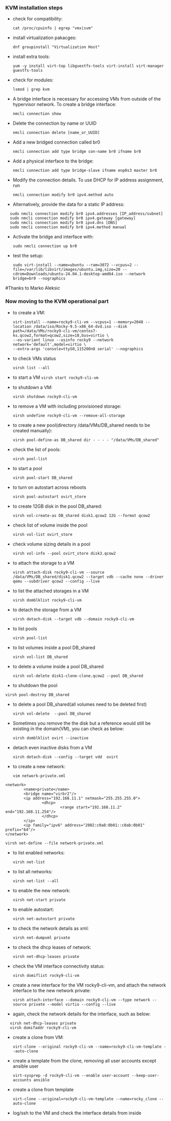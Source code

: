 ### KVM installation steps

- check for compatibility:

  `cat /proc/cpuinfo | egrep "vmx|svm"`

- install virtualization pakacges:

  `dnf groupinstall "Virtualization Host"`

- install extra tools:

  `yum -y install virt-top libguestfs-tools virt-install virt-manager guestfs-tools`

- check for modules:

  `lsmod | grep kvm`

- A bridge interface is necessary for accessing VMs from outside of the hypervisor network. To create a bridge interface:

  `nmcli connection show`
  
- Delete the connection by name or UUID

  `nmcli connection delete [name_or_UUID]`

- Add a new bridged connection called br0

  `nmcli connection add type bridge con-name br0 ifname br0`

- Add a physical interface to the bridge:

  `nmcli connection add type bridge-slave ifname enp0s3 master br0`

- Modify the connection details. To use DHCP for IP address assignment, run

  `nmcli connection modify br0 ipv4.method auto`

- Alternatively, provide the data for a static IP address:

```
  sudo nmcli connection modify br0 ipv4.addresses [IP_address/subnet]
  sudo nmcli connection modify br0 ipv4.gateway [gateway]
  sudo nmcli connection modify br0 ipv4.dns [DNS]
  sudo nmcli connection modify br0 ipv4.method manual
```

- Activate the bridge and interface with:

  `sudo nmcli connection up br0`

- test the setup:

  `sudo virt-install --name=ubuntu --ram=3072 --vcpus=2 --file=/var/lib/libvirt/images/ubuntu.img,size=20 --cdrom=Downloads/ubuntu-24.04.1-desktop-amd64.iso --network bridge=br0 --nographics`
 
#Thanks to Marko Aleksic [](https://phoenixnap.com/kb/install-kvm-centos)

### Now moving to the KVM operational part

- to create a VM:

  ```
  virt-install --name=rocky9-cli-vm --vcpus=1 --memory=2048 --location /data/iso/Rocky-9.5-x86_64-dvd.iso --disk path=/data/VMs/rocky9-cli-vm/centos7-ks.qcow2,format=qcow2,size=10,bus=virtio \
  --os-variant linux --osinfo rocky9 --network network='default',model=virtio \
  --extra-args 'console=ttyS0,115200n8 serial' --nographics
  ```

- to check VMs status
  
  `virsh list --all`
  
- to start a VM
  `virsh start rocky9-cli-vm`
  
- to shutdown a VM:

  `virsh shutdown rocky9-cli-vm`

- to remove a VM with including provisioned storage:

  `virsh undefine rocky9-cli-vm --remove-all-storage`

- to create a new pool(directory /data/VMs/DB_shared needs to be created manually):

  `virsh pool-define-as DB_shared dir - - - - "/data/VMs/DB_shared"`

- check the list of pools:

  `virsh pool-list`

- to start a pool
  
  `virsh pool-start DB_shared`

- to turn on autostart across reboots

  `virsh pool-autostart ovirt_store`

- to create 12GB disk in the pool DB_shared:

  `virsh vol-create-as DB_shared disk1.qcow2 12G --format qcow2`

- check list of volume inside the pool

  `virsh vol-list ovirt_store`

- check volume sizing details in a pool

  `virsh vol-info --pool ovirt_store disk3.qcow2`

- to attach the storage to a VM
  
  `virsh attach-disk rocky9-cli-vm --source /data/VMs/DB_shared/disk1.qcow2 --target vdb --cache none --driver qemu --subdriver qcow2 --config --live`

- to list the attached storages in a VM

  `virsh domblklist rocky9-cli-vm`

- to detach the storage from a VM

  `virsh detach-disk --target vdb --domain rocky9-cli-vm`

- to list pools

  `virsh pool-list`

- to list volumes inside a pool DB_shared

  `virsh vol-list DB_shared`
  
- to delete a volume inside a pool DB_shared

  `virsh vol-delete disk1-clone-clone.qcow2 --pool DB_shared`

-  to shutdown the pool

  `virsh pool-destroy DB_shared`
  
- to delete a pool DB_shared(all volumes need to be deleted first)

  `virsh vol-delete  --pool DB_shared`

- Sometimes you remove the the disk but a reference would still be existing in the domain(VM), you can check as below:

  `virsh domblklist ovirt --inactive`

- detach even inactive disks from a VM

  `virsh detach-disk --config --target vdd  ovirt` 

- to create a new network:

  `vim network-private.xml`
```
<network>
        <name>private</name>
        <bridge name="virbr2"/>
        <ip address="192.168.11.1" netmask="255.255.255.0">
                <dhcp>
                        <range start="192.168.11.2" end="192.168.11.254"/>
                </dhcp>
        </ip>
        <ip family="ipv6" address="2002:c0a8:0b01::c0ab:0b01" prefix="64"/>
</network>
```

  `virsh net-define --file network-private.xml`
  
- to list enabled networks:

  `virsh net-list`

- to list all networks:

  `virsh net-list --all`

- to enable the new network:

  `virsh net-start private`

- to enable autostart:

  `virsh net-autostart private
`

- to check the network details as xml:
  
  `virsh net-dumpxml private
`

- to check the dhcp leases of network:

  `virsh net-dhcp-leases private`

- check the VM interface connectivity status:

  `virsh domiflist rocky9-cli-vm`

- create a new interface for the VM rocky9-cli-vm, and attach the network interface to the new network private:
 
  `virsh attach-interface --domain rocky9-cli-vm --type network --source private --model virtio --config --live`

- again, check the network details for the interface, such as below:

```
  virsh net-dhcp-leases private
  virsh domifaddr rocky9-cli-vm
```

- create a clone from VM:

  `virt-clone --original rocky9-cli-vm --name=rocky9-cli-vm-template --auto-clone`

- create a template from the clone, removing all user accounts except ansible user

  `virt-sysprep -d rocky9-cli-vm --enable user-account --keep-user-accounts ansible`
 
- create a clone from template

  `virt-clone --original=rocky9-cli-vm-template --name=rocky_clone --auto-clone`

- log/ssh to the VM and check the interface details from inside




